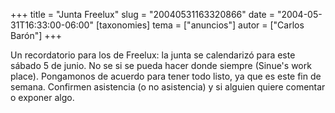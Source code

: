 +++
title = "Junta Freelux"
slug = "20040531163320866"
date = "2004-05-31T16:33:00-06:00"
[taxonomies]
tema = ["anuncios"]
autor = ["Carlos Barón"]
+++

Un recordatorio para los de Freelux: la junta se calendarizó para este
sábado 5 de junio. No se si se pueda hacer donde siempre (Sinue's work
place). Pongamonos de acuerdo para tener todo listo, ya que es este fin
de semana. Confirmen asistencia (o no asistencia) y si alguien quiere
comentar o exponer algo.
